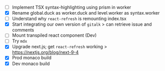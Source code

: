 - [ ] Implement TSX syntax-highlighting using prism in worker
- [x] Rename global.duck as worker.duck and level.worker as syntax.worker
- [ ] Understand why `react-refresh` is remounting index.tsx
- [x] Start integrating our own version of `gitalk`
      > can retrieve issue and comments
- [ ] Mount transpiled react component (Dev)
- [ ] Try `mdx`
- [x] Upgrade next.js; get `react-refresh` working
      > https://nextjs.org/blog/next-9-4
- [x] Prod monaco build
- [x] Dev monaco build
